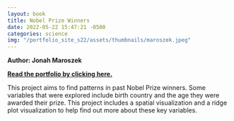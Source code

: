 ```yaml
---
layout: book
title: Nobel Prize Winners
date: 2022-05-22 15:47:21 -0500
categories: science
img: "/portfolio_site_s22/assets/thumbnails/maroszek.jpeg"
---
```


<b>Author: Jonah Maroszek</b>

<b><a href="https://data-viz.it.wisc.edu/content/4de3ab8a-c33a-452e-bfbe-6b1f507f71a0">Read the portfolio by clicking here.</a></b>

This project aims to find patterns in past Nobel Prize winners.
Some variables that were explored include birth country and the age they were
awarded their prize. This project includes a spatial visualization and a ridge
plot visualization to help find out more about these key variables.

[jekyll-docs]: https://jekyllrb.com/docs/home
[jekyll-gh]:   https://github.com/jekyll/jekyll
[jekyll-talk]: https://talk.jekyllrb.com/
